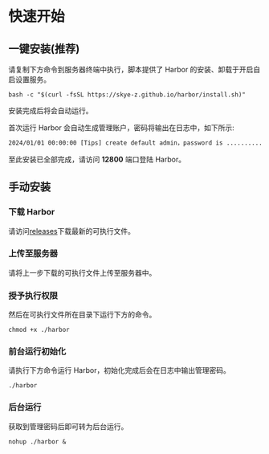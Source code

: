 # 快速开始

## 一键安装(推荐)

请复制下方命令到服务器终端中执行，脚本提供了 Harbor 的安装、卸载于开启自启设置服务。

```shell
bash -c "$(curl -fsSL https://skye-z.github.io/harbor/install.sh)"
```

安装完成后将会自动运行。

首次运行 Harbor 会自动生成管理账户，密码将输出在日志中，如下所示:

```txt
2024/01/01 00:00:00 [Tips] create default admin，password is ..........
```

至此安装已全部完成，请访问 **12800** 端口登陆 Harbor。

## 手动安装

### 下载 Harbor

请访问[releases](https://github.com/skye-z/harbor/releases)下载最新的可执行文件。

### 上传至服务器

请将上一步下载的可执行文件上传至服务器中。

### 授予执行权限

然后在可执行文件所在目录下运行下方的命令。

```shell
chmod +x ./harbor
```

### 前台运行初始化

请执行下方命令运行 Harbor，初始化完成后会在日志中输出管理密码。

```shell
./harbor
```

### 后台运行

获取到管理密码后即可转为后台运行。

```shell
nohup ./harbor &
```
